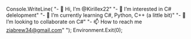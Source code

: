   Console.WriteLine(
"- 👋 Hi, I’m @Kirillex22"
"- 👀 I’m interested in С# delelopment"
"- 🌱 I’m currently learning C#, Python, C++ (a little bit)"
"- 💞️ I’m looking to collaborate on C#"
"- 📫 How to reach me ziabrew34@gmail.com"
");
 Environment.Exit(0);

<!---
Kirillex22/Kirillex22 is a ✨ special ✨ repository because its `README.md` (this file) appears on your GitHub profile.
You can click the Preview link to take a look at your changes.
--->
